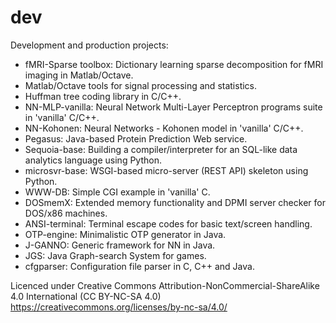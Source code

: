 # dev
Development and production projects:
<ul>
  <li>fMRI-Sparse toolbox: Dictionary learning sparse decomposition for fMRI imaging in Matlab/Octave.</li>
  <li>Matlab/Octave tools for signal processing and statistics.</li>
  <li>Huffman tree coding library in C/C++.</li>  
  <li>NN-MLP-vanilla: Neural Network Multi-Layer Perceptron programs suite in 'vanilla' C/C++.</li>
  <li>NN-Kohonen: Neural Networks - Kohonen model in 'vanilla' C/C++.</li>
  <li>Pegasus: Java-based Protein Prediction Web service.</li>
  <li>Sequoia-base: Building a compiler/interpreter for an SQL-like data analytics language using Python.</li>
  <li>microsvr-base: WSGI-based micro-server (REST API) skeleton using Python.</li>
  <li>WWW-DB: Simple CGI example in 'vanilla' C.</li>
  <li>DOSmemX: Extended memory functionality and DPMI server checker for DOS/x86 machines.</li>
  <li>ANSI-terminal: Terminal escape codes for basic text/screen handling.</li>
  <li>OTP-engine: Minimalistic OTP generator in Java.</li>
  <li>J-GANNO: Generic framework for NN in Java.</li>
  <li>JGS: Java Graph-search System for games.</li>
  <li>cfgparser: Configuration file parser in C, C++ and Java.</li>
</ul>
 
Licenced under Creative Commons Attribution-NonCommercial-ShareAlike 4.0 International (CC BY-NC-SA 4.0)<br/>
https://creativecommons.org/licenses/by-nc-sa/4.0/
